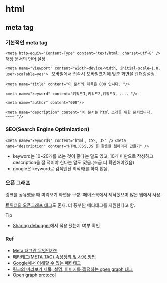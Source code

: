 # html

## meta tag

### 기본적인 meta tag

`<meta http-equiv="Content-Type" content="text/html; charset=utf-8" />`
해당 문서의 언어 설정

`<meta name="viewport" content="width=device-width, initial-scale=1.0, user-scalable=yes"> `
모바일에서 접속시 모바일크기에 맞춘 화면을 렌더링설정

`<meta name="title" content="이 문서의 제목은 000 입니다. "/> `

`<meta name="keyword" content="키워드1,키워드2,키워드3, .... "/> `

`<meta name="author" content="000"/>`

`<meta name="description" content="이 문서는 html 소개를 위한 문서입니다. ~~~~ "/> `

### SEO(Search Engine Optimization)

`<meta name="keywords" content="html, CSS, JS" />`
`<meta name="description" content="HTML,CSS,JS 를 활용한 웹페이지 만들기" />`

* keyword는 10~20개를 쓰는 것이 좋다는 말도 있고, 10개 미만으로 작성하고 description을 잘 적어야 한다는 말도 있음.(조금 더 확인해야겠음)
* google은 keyword로 검색엔진 최적화를 하지 않음.

### 오픈 그래프

링크를 공유했을 때 미리보기 화면을 구성. 페이스북에서 제작했으며 많은 웹에서 사용.

[트위터의 오픈그래프 태그](https://developer.twitter.com/en/docs/tweets/optimize-with-cards/guides/getting-started)도 존재. 더 풍부한 메타태그를 지원한다고 함.

Tip

* [Sharing debugger](https://developers.facebook.com/tools/debug/sharing/)에서 적용 됐는지 여부 확인




### Ref

* [Meta 태그란 무엇인가?!](http://conol.tistory.com/23)
* [메타태그(META TAG) 속성정리 및 사용 방법](http://blog.munilive.com/%ED%8E%8C-%EB%A9%94%ED%83%80%ED%83%9C%EA%B7%B8meta-tag-%EC%86%8D%EC%84%B1%EC%A0%95%EB%A6%AC-%EB%B0%8F-%EC%82%AC%EC%9A%A9-%EB%B0%A9%EB%B2%95/)
* [Google에서 이해할 수 있는 메타태그](https://support.google.com/webmasters/answer/79812?hl=ko)
* [링크의 미리보기 제목, 설명, 이미지를 결정하는 open graph 태그](http://blog.ab180.co/open-graph-as-a-website-preview/)
* [Open graph protocol](http://ogp.me/)
